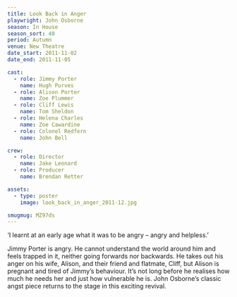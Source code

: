 ```yaml
---
title: Look Back in Anger
playwright: John Osborne
season: In House
season_sort: 40
period: Autumn
venue: New Theatre
date_start: 2011-11-02
date_end: 2011-11-05

cast:
  - role: Jimmy Porter
    name: Hugh Purves
  - role: Alison Porter
    name: Zoe Plummer
  - role: Cliff Lewis
    name: Tom Sheldon
  - role: Helena Charles
    name: Zoe Cawardine
  - role: Colonel Redfern
    name: John Bell

crew:
  - role: Director
    name: Jake Leonard
  - role: Producer
    name: Brendan Retter

assets:
  - type: poster
    image: look_back_in_anger_2011-12.jpg

smugmug: MZ97ds
---
```

‘I learnt at an early age what it was to be angry – angry and helpless.’

Jimmy Porter is angry. He cannot understand the world around him and feels trapped in it, neither going forwards nor backwards. He takes out his anger on his wife, Alison, and their friend and flatmate, Cliff, but Alison is pregnant and tired of Jimmy’s behaviour. It’s not long before he realises how much he needs her and just how vulnerable he is. John Osborne’s classic angst piece returns to the stage in this exciting revival.
